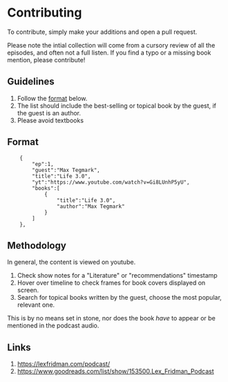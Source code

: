 # Contributing

To contribute, simply make your additions and open a pull request.

Please note the intial collection will come from a cursory review of all the episodes, and often not a full listen. If you find a typo or a missing book mention, please contribute!

## Guidelines

1. Follow the [format](#format) below.
2. The list should include the best-selling or topical book by the guest, if the guest is an author.
3. Please avoid textbooks

## Format
```
	{
		"ep":1,
		"guest":"Max Tegmark",
		"title":"Life 3.0",
		"yt":"https://www.youtube.com/watch?v=Gi8LUnhP5yU",
		"books":[
			{
				"title":"Life 3.0",
				"author":"Max Tegmark"
			}
		]
	},

```

## Methodology

In general, the content is viewed on youtube.

1. Check show notes for a "Literature" or "recommendations" timestamp
2. Hover over timeline to check frames for book covers displayed on screen.
3. Search for topical books written by the guest, choose the most popular, relevant one.

This is by no means set in stone, nor does the book _have_ to appear or be mentioned in the podcast audio.

## Links

1. https://lexfridman.com/podcast/
2. https://www.goodreads.com/list/show/153500.Lex_Fridman_Podcast
